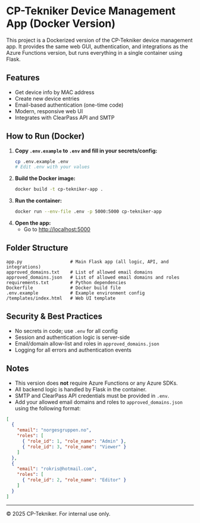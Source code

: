 # CP-Tekniker Device Management App (Docker Version)

This project is a Dockerized version of the CP-Tekniker device management app. It provides the same web GUI, authentication, and integrations as the Azure Functions version, but runs everything in a single container using Flask.

## Features
- Get device info by MAC address
- Create new device entries
- Email-based authentication (one-time code)
- Modern, responsive web UI
- Integrates with ClearPass API and SMTP

## How to Run (Docker)

1. **Copy `.env.example` to `.env` and fill in your secrets/config:**
   ```sh
   cp .env.example .env
   # Edit .env with your values
   ```
2. **Build the Docker image:**
   ```sh
   docker build -t cp-tekniker-app .
   ```
3. **Run the container:**
   ```sh
   docker run --env-file .env -p 5000:5000 cp-tekniker-app
   ```
4. **Open the app:**
   - Go to [http://localhost:5000](http://localhost:5000)

## Folder Structure
```
app.py                  # Main Flask app (all logic, API, and integrations)
approved_domains.txt    # List of allowed email domains
approved_domains.json   # List of allowed email domains and roles
requirements.txt        # Python dependencies
Dockerfile              # Docker build file
.env.example            # Example environment config
/templates/index.html   # Web UI template
```

## Security & Best Practices
- No secrets in code; use `.env` for all config
- Session and authentication logic is server-side
- Email/domain allow-list and roles in `approved_domains.json`
- Logging for all errors and authentication events

## Notes
- This version does **not** require Azure Functions or any Azure SDKs.
- All backend logic is handled by Flask in the container.
- SMTP and ClearPass API credentials must be provided in `.env`.
- Add your allowed email domains and roles to `approved_domains.json` using the following format:

```json
[
  {
    "email": "norgesgruppen.no",
    "roles": [
      { "role_id": 1, "role_name": "Admin" },
      { "role_id": 3, "role_name": "Viewer" }
    ]
  },
  {
    "email": "rokris@hotmail.com",
    "roles": [
      { "role_id": 2, "role_name": "Editor" }
    ]
  }
]
```

---
© 2025 CP-Tekniker. For internal use only.
